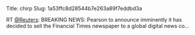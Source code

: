 Title: chirp
Slug: 1a53ffc8d28544b7e263a89f7eddbd3a

RT <a href="http://twitter.com/Reuters">@Reuters</a>: BREAKING NEWS: Pearson to announce imminently it has decided to sell the Financial Times newspaper to a global digital news co…
